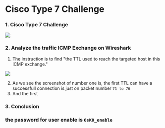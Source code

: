 # Cisco Type 7 Challenge

### 1. Cisco Type 7 Challenge

<p align="left">
  <img height="auto" width="auto" src="https://i.imgur.com/xG1eKVt.png">
</p>

### 2. Analyze the traffic ICMP Exchange on Wireshark
1. The instruction is to find "the TTL used to reach the targeted host in this ICMP exchange."
<p align="left">
  <img height="auto" width="auto" src="https://i.imgur.com/gkigK6w.png">
</p>   

2. As we see the screenshot of number one is, the first TTL can have a successfull connection is just on packet number `71 to 76`
3. And the first 
### 3. Conclusion
### the password for user enable is `6sK0_enable`
